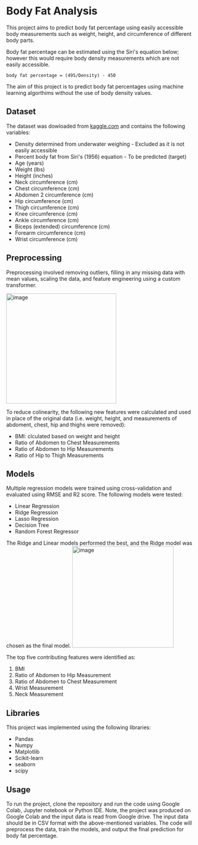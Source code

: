 # Body Fat Analysis
This project aims to predict body fat percentage using easily accessible body measurements such as weight, height, and circumference of different body parts. 

Body fat percentage can be estimated using the Siri's equation below; however this would require body density measurements which are not easily accessible.
    
    body fat percentage = (495/Density) - 450

The aim of this project is to predict body fat percentages using machine learning algorthims without the use of body density values.


## Dataset
The dataset was dowloaded from [kaggle.com](https://www.kaggle.com/datasets/fedesoriano/body-fat-prediction-dataset) and contains the following variables:

- Density determined from underwater weighing - Excluded as it is not easily accessible
- Percent body fat from Siri's (1956) equation - To be predicted (target)
- Age (years)
- Weight (lbs) 
- Height (inches) 
- Neck circumference (cm)
- Chest circumference (cm)
- Abdomen 2 circumference (cm)
- Hip circumference (cm)
- Thigh circumference (cm)
- Knee circumference (cm)
- Ankle circumference (cm)
- Biceps (extended) circumference (cm)
- Forearm circumference (cm)
- Wrist circumference (cm)


## Preprocessing
Preprocessing involved removing outliers, filling in any missing data with mean values, scaling the data, and feature engineering using a custom transformer.

<img width="295" alt="image" src="https://user-images.githubusercontent.com/77254817/233465650-23a692e2-de59-4f32-afd7-836a409c5d4b.png">

To reduce colinearity, the following new features were calculated and used in place of the original data (i.e. weight, height, and measurements of abdoment, chest, hip and thighs were removed):

- BMI: clculated based on weight and height
- Ratio of Abdomen to Chest Measurements
- Ratio of Abdomen to Hip Measurements
- Ratio of Hip to Thigh Measurements

## Models
Multiple regression models were trained using cross-validation and evaluated using RMSE and R2 score. The following models were tested:

- Linear Regression
- Ridge Regression
- Lasso Regression
- Decision Tree
- Random Forest Regressor

The Ridge and Linear models performed the best, and the Ridge model was chosen as the final model.
<img width="272" alt="image" src="https://user-images.githubusercontent.com/77254817/233466461-700f00ca-f2af-4264-a85c-68802adb7e6c.png">

The top five contributing features were identified as:
1. BMI
2. Ratio of Abdomen to Hip Measurement
3. Ratio of Abdomen to Chest Measurement
4. Wrist Measurement
5. Neck Measurement

## Libraries
This project was implemented using the following libraries:

- Pandas
- Numpy
- Matplotlib
- Scikit-learn
- seaborn
- scipy

## Usage
To run the project, clone the repository and run the code using Google Colab, Jupyter notebook or Python IDE. Note, the project was produced on Google Colab and the input data is read from Google drive. The input data should be in CSV format with the above-mentioned variables. The code will preprocess the data, train the models, and output the final prediction for body fat percentage.

